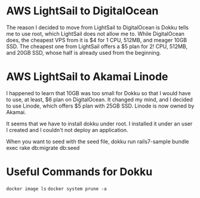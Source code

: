 # AWS LightSail to DigitalOcean

The reason I decided to move from LightSail to DigitalOcean is Dokku tells me to use root, which LightSail does not allow me to.
While DigitalOcean does, the cheapest VPS from it is $4 for 1 CPU, 512MB, and meager 10GB SSD. The cheapest one from LightSail offers
a $5 plan for 2! CPU, 512MB, and 20GB SSD, whose half is already used from the beginning.

# AWS LightSail to Akamai Linode

I happened to learn that 10GB was too small for Dokku so that I would have to use, at least, $6 plan on DigitalOcean.
It changed my mind, and I decided to use Linode, which offers $5 plan with 25GB SSD. Linode is now owned by Akamai.

It seems that we have to install dokku under root. I installed it under an user I created and I couldn't not deploy
an application. 


When you want to seed with the seed file,
dokku run rails7-sample bundle exec rake db:migrate db:seed


# Useful Commands for Dokku

`docker image ls`
`docker system prune -a`
